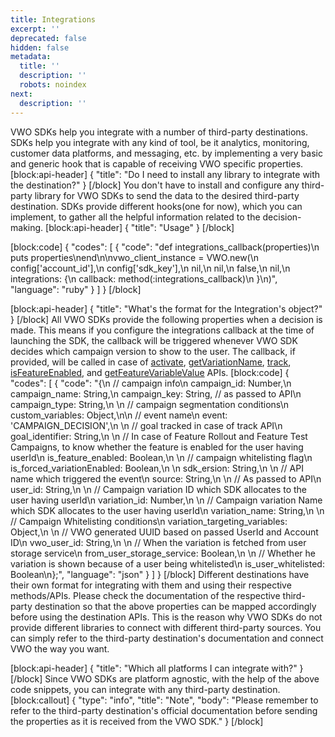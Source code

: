 ```yaml
---
title: Integrations
excerpt: ''
deprecated: false
hidden: false
metadata:
  title: ''
  description: ''
  robots: noindex
next:
  description: ''
---
```

VWO SDKs help you integrate with a number of third-party destinations. SDKs help you integrate with any kind of tool, be it analytics, monitoring, customer data platforms, and messaging, etc. by implementing a very basic and generic hook that is capable of receiving VWO specific properties.
[block:api-header]
{
  "title": "Do I need to install any library to integrate with the destination?"
}
[/block]
You don't have to install and configure any third-party library for VWO SDKs to send the data to the desired third-party destination. SDKs provide different hooks(one for now), which you can implement, to gather all the helpful information related to the decision-making.
[block:api-header]
{
  "title": "Usage"
}
[/block]

[block:code]
{
  "codes": [
    {
      "code": "def integrations_callback(properties)\n  puts properties\nend\n\nvwo_client_instance = VWO.new(\n  config['account_id'],\n  config['sdk_key'],\n  nil,\n  nil,\n  false,\n  nil,\n  integrations: {\n    callback: method(:integrations_callback)\n  }\n)",
      "language": "ruby"
    }
  ]
}
[/block]

[block:api-header]
{
  "title": "What's the format for the Integration's object?"
}
[/block]
All VWO SDKs provide the following properties when a decision is made. This means if you configure the integrations callback at the time of launching the SDK, the callback will be triggered whenever VWO SDK decides which campaign version to show to the user. The callback, if provided, will be called in case of [activate](https://developers.vwo.com/docs/ruby-activate), [getVariationName](https://developers.vwo.com/docs/ruby-get-variation-name), [track](https://developers.vwo.com/docs/ruby-track), [isFeatureEnabled](https://developers.vwo.com/docs/ruby-is-feature-enabled), and [getFeatureVariableValue](https://developers.vwo.com/docs/ruby-get-feature-variable-value) APIs.
[block:code]
{
  "codes": [
    {
      "code": "{\n  // campaign info\n  campaign_id: Number,\n  campaign_name: String,\n  campaign_key: String, // as passed to API\n  campaign_type: String,\n  \n  // campaign segmentation conditions\n  custom_variables: Object,\n\n  // event name\n  event: 'CAMPAIGN_DECISION',\n  \n  // goal tracked in case of track API\n  goal_identifier: String,\n    \n  // In case of Feature Rollout and Feature Test Campaigns, to know whether the feature is enabled for the user having userId\n  is_feature_enabled: Boolean,\n  \n  // campaign whitelisting flag\n  is_forced_variationEnabled: Boolean,\n  \n  sdk_ersion: String,\n  \n  // API name which triggered the event\n  source: String,\n  \n  // As passed to API\n  user_id: String,\n  \n  // Campaign variation ID which SDK allocates to the user having userId\n  variation_id: Number,\n    \n  // Campaign variation Name which SDK allocates to the user having userId\n  variation_name: String,\n    \n  // Campaign Whitelisting conditions\n  variation_targeting_variables: Object,\n   \n  // VWO generated UUID based on passed UserId and Account ID\n  vwo_user_id: String,\n  \n  // When the variation is fetched from user storage service\n  from_user_storage_service: Boolean,\n  \n  // Whether he variation is shown because of a user being whitelisted\n  is_user_whitelisted: Boolean\n};",
      "language": "json"
    }
  ]
}
[/block]
Different destinations have their own format for integrating with them and using their respective methods/APIs. Please check the documentation of the respective third-party destination so that the above properties can be mapped accordingly before using the destination APIs.
This is the reason why VWO SDKs do not provide different libraries to connect with different third-party sources. You can simply refer to the third-party destination's documentation and connect VWO the way you want.

[block:api-header]
{
  "title": "Which all platforms I can integrate with?"
}
[/block]
Since VWO SDKs are platform agnostic, with the help of the above code snippets, you can integrate with any third-party destination. 
[block:callout]
{
  "type": "info",
  "title": "Note",
  "body": "Please remember to refer to the third-party destination's official documentation before sending the properties as it is received from the VWO SDK."
}
[/block]